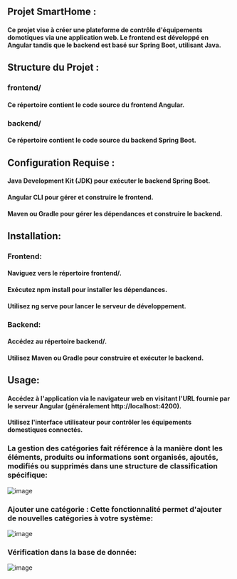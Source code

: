 ## Projet SmartHome :
#### Ce projet vise à créer une plateforme de contrôle d'équipements domotiques via une application web. Le frontend est développé en Angular tandis que le backend est basé sur Spring Boot, utilisant Java.
## Structure du Projet :
### frontend/
#### Ce répertoire contient le code source du frontend Angular.
### backend/
#### Ce répertoire contient le code source du backend Spring Boot.
## Configuration Requise :
#### Java Development Kit (JDK) pour exécuter le backend Spring Boot.
#### Angular CLI pour gérer et construire le frontend.
#### Maven ou Gradle pour gérer les dépendances et construire le backend.
## Installation:
### Frontend:
#### Naviguez vers le répertoire frontend/.
#### Exécutez npm install pour installer les dépendances.
#### Utilisez ng serve pour lancer le serveur de développement.
### Backend:
#### Accédez au répertoire backend/.
#### Utilisez Maven ou Gradle pour construire et exécuter le backend.
## Usage:
#### Accédez à l'application via le navigateur web en visitant l'URL fournie par le serveur Angular (généralement http://localhost:4200).
#### Utilisez l'interface utilisateur pour contrôler les équipements domestiques connectés.
### La gestion des catégories fait référence à la manière dont les éléments, produits ou informations sont organisés, ajoutés, modifiés ou supprimés dans une structure de classification spécifique:
![image](https://github.com/nhabiba/Smart-Home/assets/109957486/e14b23dc-ebec-40b3-86a9-d9fbb57e6539)
### Ajouter une catégorie : Cette fonctionnalité permet d'ajouter de nouvelles catégories à votre système:
![image](https://github.com/nhabiba/Smart-Home/assets/109957486/6e6d1336-85db-4423-9c54-7f82776dd92f)
### Vérification dans la base de donnée:

![image](https://github.com/nhabiba/Smart-Home/assets/109957486/da09a41b-26a2-4b7f-a578-8e85b4a9c890)


